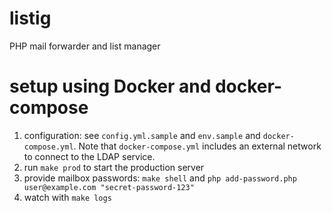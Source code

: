 # listig

PHP mail forwarder and list manager

# setup using Docker and docker-compose

1. configuration: see `config.yml.sample` and `env.sample` and `docker-compose.yml`. Note that `docker-compose.yml` includes an external network to connect to the LDAP service.
2. run `make prod` to start the production server
3. provide mailbox passwords: `make shell` and `php add-password.php user@example.com "secret-password-123"`
4. watch with `make logs`
